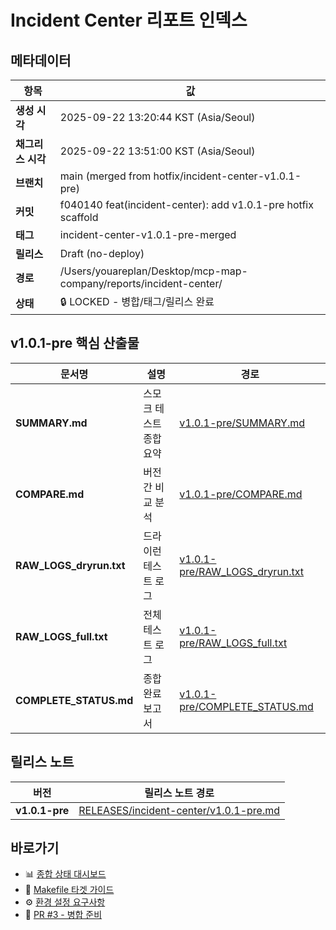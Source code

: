 # Incident Center 리포트 인덱스

## 메타데이터

| 항목 | 값 |
|------|---|
| **생성 시각** | 2025-09-22 13:20:44 KST (Asia/Seoul) |
| **채그리스 시각** | 2025-09-22 13:51:00 KST (Asia/Seoul) |
| **브랜치** | main (merged from hotfix/incident-center-v1.0.1-pre) |
| **커밋** | f040140 feat(incident-center): add v1.0.1-pre hotfix scaffold |
| **태그** | incident-center-v1.0.1-pre-merged |
| **릴리스** | Draft (no-deploy) |
| **경로** | /Users/youareplan/Desktop/mcp-map-company/reports/incident-center/ |
| **상태** | 🔒 LOCKED - 병합/태그/릴리스 완료 |

## v1.0.1-pre 핵심 산출물

| 문서명 | 설명 | 경로 |
|--------|------|------|
| **SUMMARY.md** | 스모크 테스트 종합 요약 | [v1.0.1-pre/SUMMARY.md](./v1.0.1-pre/SUMMARY.md) |
| **COMPARE.md** | 버전 간 비교 분석 | [v1.0.1-pre/COMPARE.md](./v1.0.1-pre/COMPARE.md) |
| **RAW_LOGS_dryrun.txt** | 드라이런 테스트 로그 | [v1.0.1-pre/RAW_LOGS_dryrun.txt](./v1.0.1-pre/RAW_LOGS_dryrun.txt) |
| **RAW_LOGS_full.txt** | 전체 테스트 로그 | [v1.0.1-pre/RAW_LOGS_full.txt](./v1.0.1-pre/RAW_LOGS_full.txt) |
| **COMPLETE_STATUS.md** | 종합 완료 보고서 | [v1.0.1-pre/COMPLETE_STATUS.md](./v1.0.1-pre/COMPLETE_STATUS.md) |

## 릴리스 노트

| 버전 | 릴리스 노트 경로 |
|------|------------------|
| **v1.0.1-pre** | [RELEASES/incident-center/v1.0.1-pre.md](../../RELEASES/incident-center/v1.0.1-pre.md) |

## 바로가기

- 📊 [종합 상태 대시보드](./v1.0.1-pre/SUMMARY.md#테스트-결과-비교)
- 🔧 [Makefile 타겟 가이드](../../README.md#빠른-사용법)
- ⚙️ [환경 설정 요구사항](./ENV_REQUIRED.md)
- 🚀 [PR #3 - 병합 준비](https://github.com/youareplan-ceo/mcp-map-company/pull/3)